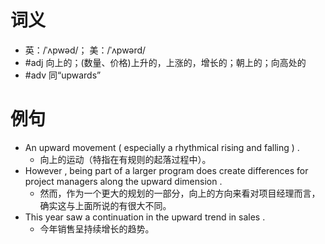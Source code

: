 # 词义
- 英：/ˈʌpwəd/； 美：/ˈʌpwərd/
- #adj 向上的；(数量、价格)上升的，上涨的，增长的；朝上的；向高处的
- #adv 同“upwards”
# 例句
- An upward movement ( especially a rhythmical rising and falling ) .
	- 向上的运动（特指在有规则的起落过程中）。
- However , being part of a larger program does create differences for project managers along the upward dimension .
	- 然而，作为一个更大的规划的一部分，向上的方向来看对项目经理而言，确实这与上面所说的有很大不同。
- This year saw a continuation in the upward trend in sales .
	- 今年销售呈持续增长的趋势。
